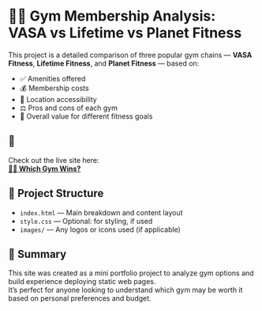 # 🏋️‍♂️ Gym Membership Analysis: VASA vs Lifetime vs Planet Fitness

This project is a detailed comparison of three popular gym chains — **VASA Fitness**, **Lifetime Fitness**, and **Planet Fitness** — based on:

- ✅ Amenities offered  
- 💰 Membership costs  
- 📍 Location accessibility  
- ⚖️ Pros and cons of each gym  
- 🧠 Overall value for different fitness goals  

## 🔗

Check out the live site here:  
**[🏋️‍♂️ Which Gym Wins?](https://exquisite-pavlova-70f966.netlify.app/)**

## 📁 Project Structure

- `index.html` — Main breakdown and content layout  
- `style.css` — Optional: for styling, if used  
- `images/` — Any logos or icons used (if applicable)


## 📌 Summary

This site was created as a mini portfolio project to analyze gym options and build experience deploying static web pages.  
It’s perfect for anyone looking to understand which gym may be worth it based on personal preferences and budget.

